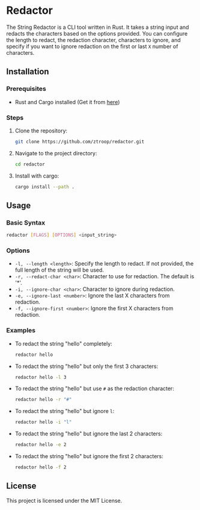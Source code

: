 # Redactor

The String Redactor is a CLI tool written in Rust. It takes a string input and redacts the characters based on the options provided. You can configure the length to redact, the redaction character, characters to ignore, and specify if you want to ignore redaction on the first or last `X` number of characters.

## Installation

### Prerequisites

- Rust and Cargo installed (Get it from [here](https://www.rust-lang.org/tools/install))

### Steps

1. Clone the repository:

   ```bash
   git clone https://github.com/ztroop/redactor.git
   ```

2. Navigate to the project directory:

   ```bash
   cd redactor
   ```

3. Install with cargo:

   ```bash
   cargo install --path .
   ```

## Usage

### Basic Syntax

```bash
redactor [FLAGS] [OPTIONS] <input_string>
```

### Options

- `-l, --length <length>`: Specify the length to redact. If not provided, the full length of the string will be used.
- `-r, --redact-char <char>`: Character to use for redaction. The default is '\*'.
- `-i, --ignore-char <char>`: Character to ignore during redaction.
- `-e, --ignore-last <number>`: Ignore the last X characters from redaction.
- `-f, --ignore-first <number>`: Ignore the first X characters from redaction.

### Examples

- To redact the string "hello" completely:

  ```bash
  redactor hello
  ```

- To redact the string "hello" but only the first 3 characters:

  ```bash
  redactor hello -l 3
  ```

- To redact the string "hello" but use `#` as the redaction character:

  ```bash
  redactor hello -r "#"
  ```

- To redact the string "hello" but ignore `l`:

  ```bash
  redactor hello -i "l"
  ```

- To redact the string "hello" but ignore the last 2 characters:

  ```bash
  redactor hello -e 2
  ```

- To redact the string "hello" but ignore the first 2 characters:

  ```bash
  redactor hello -f 2
  ```

## License

This project is licensed under the MIT License.
